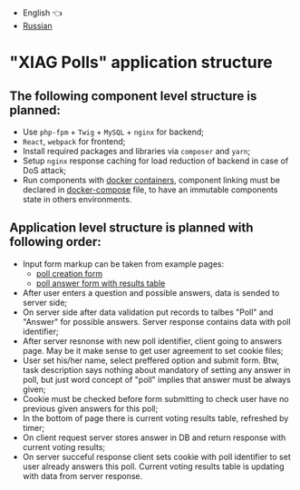 * English :point_left:
* [Russian](README.ru.md)

# "XIAG Polls" application structure

## The following component level structure is planned:
* Use ``php-fpm`` + ``Twig`` + ``MySQL`` + ``nginx`` for backend;
* ``React``, ``webpack`` for frontend;
* Install required packages and libraries via ``composer`` and ``yarn``; 
* Setup ``nginx`` response caching for load reduction of backend in case of DoS attack;
* Run components with [docker containers](https://docs.docker.com/install/), component linking must be declared in [docker-compose](https://docs.docker.com/compose/install/) file, to have an immutable components state in others environments.

## Application level structure is planned with following order:
* Input form markup can be taken from example pages:
    * [poll creation form](https://test-task.xiag.ch/fullstack-developer__example1.html)
    * [poll answer form with results table](https://test-task.xiag.ch/fullstack-developer__example2.html)
* After user enters a question and possible answers, data is sended to server side;
* On server side after data validation put records to talbes "Poll" and "Answer" for possible answers. Server response contains data with poll identifier;
* After server resnonse with new poll identifier, client going to answers page. May be it make sense to get user agreement to set cookie files;
* User set his/her name, select preffered option and submit form. Btw, task description says nothing about mandatory of setting any answer in poll, but just word concept of "poll" implies that answer must be always given;
* Cookie must be checked before form submitting to check user have no previous given answers for this poll;
* In the bottom of page there is current voting results table, refreshed by timer;
* On client request server stores answer in DB and return response with current voting results;
* On server succeful response client sets cookie with poll identifier to set user already answers this poll. Current voting results table is updating with data from server response.